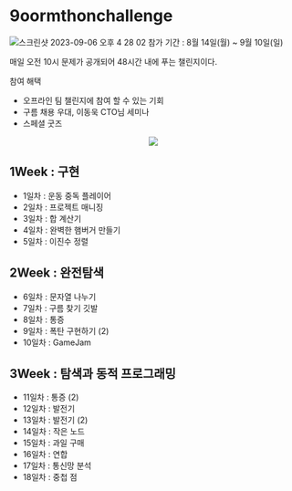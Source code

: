 # 9oormthonchallenge
![스크린샷 2023-09-06 오후 4 28 02](https://github.com/jungbin97/9oormthoonchallenge/assets/57621519/e1589f6d-0719-4abc-beab-97d83f85d197)
참가 기간 : 8월 14일(월) ~ 9월 10일(일)

매일 오전 10시 문제가 공개되어 48시간 내에 푸는 챌린지이다.

참여 해택
- 오프라인 팀 챌린지에 참여 할 수 있는 기회
- 구름 채용 우대, 이동욱 CTO님 세미나
- 스페셜 굿즈


<div align='center'>
  <img src = "https://github.com/jungbin97/9oormthoonchallenge/assets/57621519/04d5b34e-df66-411b-a0b0-adb0fd035c3f"/>
</div>

## 1Week : 구현
- 1일차 : 운동 중독 플레이어
- 2일차 : 프로젝트 매니징
- 3일차 : 합 계산기
- 4일차 : 완벽한 햄버거 만들기
- 5일차 : 이진수 정렬


## 2Week : 완전탐색
- 6일차 : 문자열 나누기
- 7일차 : 구름 찾기 깃발
- 8일차 : 통증
- 9일차 : 폭탄 구현하기 (2)
- 10일차 : GameJam

## 3Week : 탐색과 동적 프로그래밍
- 11일차 : 통증 (2)
- 12일차 : 발전기
- 13일차 : 발전기 (2)
- 14일차 : 작은 노드
- 15일차 : 과일 구매
- 16일차 : 연합
- 17일차 : 통신망 분석
- 18일차 : 중첩 점
